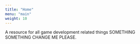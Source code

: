 ```yaml
---
title: "Home"
menu: "main"
weight: 10
---
```


A resource for all game development related things SOMETHING SOMETHING CHANGE ME PLEASE.
